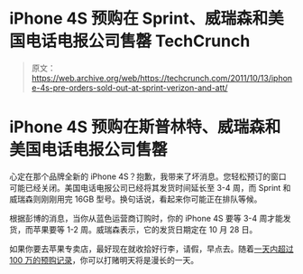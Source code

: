 # iPhone 4S 预购在 Sprint、威瑞森和美国电话电报公司售罄 TechCrunch

> 原文：<https://web.archive.org/web/https://techcrunch.com/2011/10/13/iphone-4s-pre-orders-sold-out-at-sprint-verizon-and-att/>

# iPhone 4S 预购在斯普林特、威瑞森和美国电话电报公司售罄

心定在那个品牌全新的 iPhone 4S？抱歉，我带来了坏消息。您轻松预订的窗口可能已经关闭。美国电话电报公司已经将其发货时间延长至 3-4 周，而 Sprint 和威瑞森则刚刚用完 16GB 型号。换句话说，看起来你可能正在排队等候。

根据彭博的消息，当你从蓝色运营商订购时，你的 iPhone 4S 要等 3-4 周才能发货，而苹果要等 1-2 周。威瑞森表示，它的发货日期定在 10 月 28 日。

如果你要去苹果专卖店，最好现在就收拾好行李，请假，早点去。随着[一天内超过 100 万的预购记录](https://web.archive.org/web/20230203150529/https://techcrunch.com/2011/10/10/iphone-4s-tops-1-million-pre-orders-in-24-hours/)，你可以打赌明天将是漫长的一天。